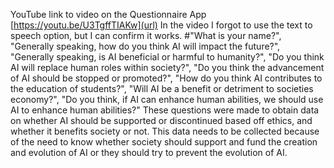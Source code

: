 YouTube link to video on the Questionnaire App
[https://youtu.be/U3TgffTIAKw](url)
In the video I forgot to use the text to speech option, but I can confirm it works.
#"What is your name?", "Generally speaking, how do you think AI will impact the future?", "Generally speaking, is AI beneficial or harmful to humanity?", "Do you think AI will replace human roles within society?", "Do you think the advancement of AI should be stopped or promoted?", "How do you think AI contributes to the education of students?", "Will AI be a benefit or detriment to societies economy?", "Do you think, if AI can enhance human abilities, we should use AI to enhance human abilities?" 
These questions were made to obtain data on whether AI should be supported or discontinued based off ethics, and whether it benefits society or not. This data needs to be collected because of the need to know whether society should support and fund the creation and evolution of AI or they should try to prevent the evolution of AI.
